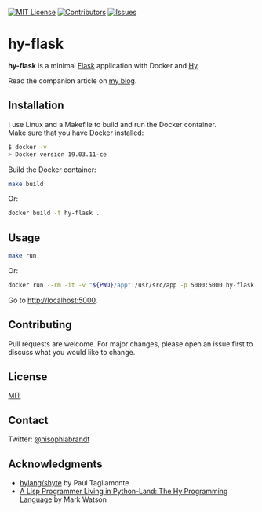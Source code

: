 [![MIT License][license-shield]][license-url]
[![Contributors][contributors-shield]][contributors-url]
[![Issues][issues-shield]][issues-url]

# hy-flask

**hy-flask** is a minimal [Flask][flask] application with Docker and [Hy][hylang].

Read the companion article on [my blog](https://www.rockyourcode.com/hello-world-from-flask-with-hylang-with-docker/).

## Installation

I use Linux and a Makefile to build and run the Docker container.  
Make sure that you have Docker installed:

```sh
$ docker -v
> Docker version 19.03.11-ce
```

Build the Docker container:

```sh
make build
```

Or:

```sh
docker build -t hy-flask .
```

## Usage

```sh
make run
```

Or:

```sh
docker run --rm -it -v "${PWD}/app":/usr/src/app -p 5000:5000 hy-flask
```

Go to [http://localhost:5000](http://localhost:5000).

## Contributing

Pull requests are welcome. For major changes, please open an issue first to discuss what you would like to change.

## License

[MIT](LICENSE)

## Contact

Twitter: [@hisophiabrandt](https://twitter.com/hisophiabrandt)

## Acknowledgments

- [hylang/shyte](https://github.com/hylang/shyte) by Paul Tagliamonte
- [A Lisp Programmer Living in Python-Land: The Hy Programming Language](https://leanpub.com/hy-lisp-python/) by Mark Watson

[flask]: https://flask.palletsprojects.com/
[hylang]: https://github.com/hylang/hy
[contributors-shield]: https://img.shields.io/github/contributors/sophiabrandt/hy-flask.svg?style=flat-square
[contributors-url]: https://github.com/sophiabrandt/hy-flask/graphs/contributors
[issues-shield]: https://img.shields.io/github/issues/sophiabrandt/hy-flask.svg?style=flat-square
[issues-url]: https://github.com/sophiabrandt/hy-flask/issues
[license-shield]: https://img.shields.io/github/license/sophiabrandt/hy-flask.svg?style=flat-square
[license-url]: https://github.com/sophiabrandt/hy-flask/blob/master/LICENSE
